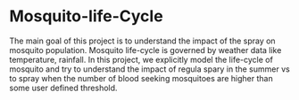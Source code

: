 # Mosquito-life-Cycle
The main goal of this project is to understand the impact of the spray on mosquito population.
Mosquito life-cycle is governed by weather data like temperature, rainfall.
In this project, we explicitly model the life-cycle of mosquito and try to understand the impact
of regula spary in the summer vs to spray when the number of blood seeking mosquitoes are higher than 
some user defined threshold.
